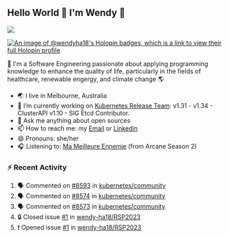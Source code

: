 ## Hello World 👋 I'm Wendy 🧃 
![](https://komarev.com/ghpvc/?username=wendy-ha18)

[![An image of @wendyha18's Holopin badges, which is a link to view their full Holopin profile](https://holopin.me/wendyha18)](https://holopin.io/@wendyha18)

🌱 I'm a Software Engineering passionate about applying programming knowledge to enhance the quality of life, particularly in the fields of healthcare, renewable engergy, and climate change 🌎

- 🌏 I live in Melbourne, Australia
- 🔭 I’m currently working on [Kubernetes Release Team](https://github.com/kubernetes/sig-release/tree/master): v1.31 - v1.34 - ClusterAPI v1.10 - SIG Etcd Contributor.
- 💬 Ask me anything about open sources
- 📫 How to reach me: my [Email](mailto:wendyha.sut@gmail.com) or [Linkedin](https://www.linkedin.com/in/wendyha-sut/)
- 😄 Pronouns: she/her
- 🎧 Listening to: [Ma Meilleure Ennemie](https://www.youtube.com/watch?v=1F3OGIFnW1k) (from Arcane Season 2)

### :zap: Recent Activity

<!--START_SECTION:activity-->
1. 🗣 Commented on [#8593](https://github.com/kubernetes/community/issues/8593#issuecomment-3269845450) in [kubernetes/community](https://github.com/kubernetes/community)
2. 🗣 Commented on [#8574](https://github.com/kubernetes/community/issues/8574#issuecomment-3263700651) in [kubernetes/community](https://github.com/kubernetes/community)
3. 🗣 Commented on [#8573](https://github.com/kubernetes/community/issues/8573#issuecomment-3263698814) in [kubernetes/community](https://github.com/kubernetes/community)
4. 🔒 Closed issue [#1](https://github.com/wendy-ha18/RSP2023/issues/1) in [wendy-ha18/RSP2023](https://github.com/wendy-ha18/RSP2023)
5. ❗ Opened issue [#1](https://github.com/wendy-ha18/RSP2023/issues/1) in [wendy-ha18/RSP2023](https://github.com/wendy-ha18/RSP2023)
<!--END_SECTION:activity-->
